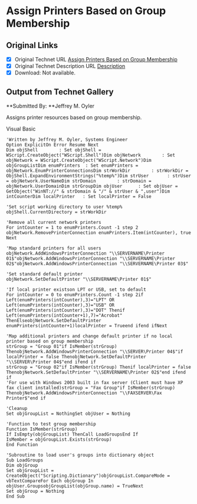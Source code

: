 # Assign Printers Based on Group Membership

## Original Links

- [x] Original Technet URL [Assign Printers Based on Group Membership](https://gallery.technet.microsoft.com/64850257-af42-433e-9d9a-fd3f5f11fba6)
- [x] Original Technet Description URL [Description](https://gallery.technet.microsoft.com/64850257-af42-433e-9d9a-fd3f5f11fba6/description)
- [x] Download: Not available.

## Output from Technet Gallery

**Submitted By: **Jeffrey M. Oyler

Assigns printer resources based on group membership.

Visual Basic

```
'Written by Jeffrey M. Oyler, Systems Engineer
Option ExplicitOn Error Resume Next
Dim objShell		: Set objShell = WScript.CreateObject("WScript.Shell")Dim objNetwork		: Set objNetwork = WScript.CreateObject("WScript.Network")Dim objGroupListDim enumPrinters	: Set enumPrinters = objNetwork.EnumPrinterConnectionsDim strWorkDir		: strWorkDir = ObjShell.ExpandEnvironmentStrings("%temp%")Dim strUser		: strUser = objNetwork.UserNameDim strDomain		: strDomain = objNetwork.UserDomainDim strGroupDim objUser		: Set objUser = GetObject("WinNT://" & strDomain & "/" & strUser & ",user")Dim intCounterDim localPrinter	: Set localPrinter = False

'Set script working directory to user %temp%
objShell.CurrentDirectory = strWorkDir

'Remove all current network printers
For intCounter = 1 to enumPrinters.Count -1 step 2	objNetwork.RemovePrinterConnection enumPrinters.Item(intCounter), true	Next

'Map standard printers for all users
objNetwork.AddWindowsPrinterConnection "\\SERVERNAME\Printer 01$"objNetwork.AddWindowsPrinterConnection "\\SERVERNAME\Printer 02$"objNetwork.AddWindowsPrinterConnection "\\SERVERNAME\Printer 03$"

'Set standard default printer
objNetwork.SetDefaultPrinter "\\SERVERNAME\Printer 01$"

'If local printer existson LPT or USB, set to default
For intCounter = 0 to enumPrinters.Count -1 step 2if Left(enumPrinters(intCounter),3)="LPT" OR Left(enumPrinters(intCounter),3)="USB" OR Left(enumPrinters(intCounter),3)="DOT" Thenif Left(enumPrinters(intCounter+1),7)="Acrobat" ThenElseobjNetwork.SetDefaultPrinter enumPrinters(intCounter+1)localPrinter = Trueend ifend ifNext

'Map additional printers and change default printer if no local printer based on group membership
strGroup = "Group 01"if IsMember(strGroup) ThenobjNetwork.AddWindowsPrinterConnection "\\SERVER\Printer 04$"if localPrinter = false ThenobjNetwork.SetDefaultPrinter "\\SERVER\Printer 04$"end ifend if
strGroup = "Group 02"if IsMember(strGroup) Thenif localPrinter = false ThenobjNetwork.SetDefaultPrinter "\\SERVERNAME\Printer 02$"end ifend if
'For use with Windows 2003 built in fax server (Client must have XP fax client installed)strGroup = "Fax Group"if IsMember(strGroup) ThenobjNetwork.AddWindowsPrinterConnection "\\FAXSERVER\Fax Printer$"end if

'Cleanup
Set objGroupList = NothingSet objUser = Nothing

'Function to test group membership
Function IsMember(strGroup)
If IsEmpty(objGroupList) ThenCall LoadGroupsEnd If
IsMember = objGroupList.Exists(strGroup)
End Function

'Subroutine to load user's groups into dictionary object
Sub LoadGroups
Dim objGroup
Set objGroupList = CreateObject("Scripting.Dictionary")objGroupList.CompareMode = vbTextCompareFor Each objGroup In objUser.GroupsobjGroupList(objGroup.name) = TrueNext
Set objGroup = Nothing
End Sub
```

